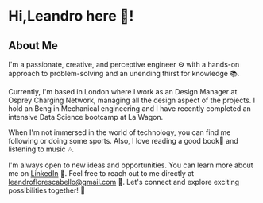 # Hi,Leandro here 👋!

## About Me

I'm a passionate, creative, and perceptive engineer ⚙️ with a hands-on approach to problem-solving and an unending thirst for knowledge 📚. 

Currently, I'm based in London where I work as an Design Manager at Osprey Charging Network, managing all the design aspect of the projects. 
I hold an Beng in Mechanical engineering and I have recently completed an intensive Data Science bootcamp at La Wagon.

When I'm not immersed in the world of technology, you can find me following or doing some sports. Also, I love reading a good book📖 and listening to music 🎶.

I'm always open to new ideas and opportunities. You can learn more about me on [LinkedIn](https://www.linkedin.com/in/leandroflorescabello/) 👥. Feel free to reach out to me directly at leandroflorescabello@gmail.com 📧. Let's connect and explore exciting possibilities together! 🚀

